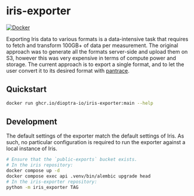# iris-exporter

[![Docker](https://img.shields.io/github/workflow/status/dioptra-io/iris-exporter/Docker?logo=github)](https://github.com/dioptra-io/iris-exporter/actions/workflows/docker.yml)

Exporting Iris data to various formats is a data-intensive task that requires to fetch and transform 100GB+ of data per
measurement.
The original approach was to generate all the formats server-side and upload them on S3,
however this was very expensive in terms of compute power and storage.
The current approach is to export a single format, and to let the user convert it to its desired format with
[pantrace](https://github.com/dioptra-io/pantrace).

## Quickstart

```bash
docker run ghcr.io/dioptra-io/iris-exporter:main --help
```

## Development

The default settings of the exporter match the default settings of Iris.
As such, no particular configuration is required to run the exporter against a local instance of Iris.

```bash
# Ensure that the `public-exports` bucket exists.
# In the iris repository:
docker compose up -d
docker compose exec api .venv/bin/alembic upgrade head
# In the iris-exporter repository:
python -m iris_exporter TAG
```
